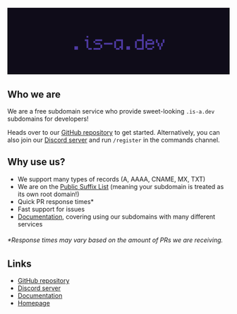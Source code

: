 ![Banner](https://raw.githubusercontent.com/is-a-dev/register/main/media/banner.png)

## Who we are
We are a free subdomain service who provide sweet-looking `.is-a.dev` subdomains for developers!

Heads over to our [GitHub repository](https://github.com/is-a-dev/register) to get started. Alternatively, you can also join our [Discord server](https://discord.gg/is-a-dev-830872854677422150) and run `/register` in the commands channel.

## Why use us?
- We support many types of records (A, AAAA, CNAME, MX, TXT)
- We are on the [Public Suffix List](https://www.publicsuffix.org) (meaning your subdomain is treated as its own root domain!)
- Quick PR response times*
- Fast support for issues
- [Documentation](https://www.is-a.dev/docs), covering using our subdomains with many different services

###### *Response times may vary based on the amount of PRs we are receiving.

## Links
- [GitHub repository](https://github.com/is-a-dev/register)
- [Discord server](https://discord.gg/is-a-dev-830872854677422150)
- [Documentation](https://www.is-a.dev/docs)
- [Homepage](https://www.is-a.dev)
